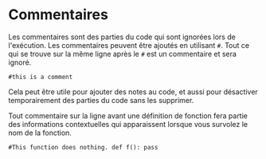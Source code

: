 # Commentaires

Les commentaires sont des parties du code qui sont ignorées lors de l'exécution. Les commentaires peuvent être ajoutés en utilisant `#`. Tout ce qui se trouve sur la même ligne après le `#` est un commentaire et sera ignoré.

`#this is a comment`

Cela peut être utile pour ajouter des notes au code, et aussi pour désactiver temporairement des parties du code sans les supprimer.

Tout commentaire sur la ligne avant une définition de fonction fera partie des informations contextuelles qui apparaissent lorsque vous survolez le nom de la fonction.

`#This function does nothing.
def f():
    pass`
